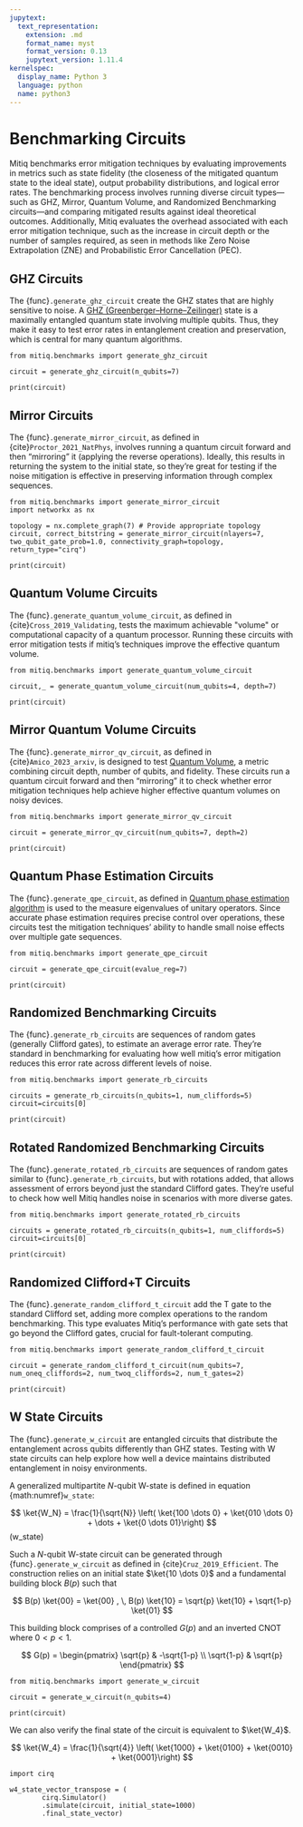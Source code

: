 ```yaml
---
jupytext:
  text_representation:
    extension: .md
    format_name: myst
    format_version: 0.13
    jupytext_version: 1.11.4
kernelspec:
  display_name: Python 3
  language: python
  name: python3
---
```


# Benchmarking Circuits

Mitiq benchmarks error mitigation techniques by evaluating improvements in metrics such as state fidelity (the closeness of the mitigated quantum state to the ideal state), output probability distributions, and logical error rates. The benchmarking process involves running diverse circuit types—such as GHZ, Mirror, Quantum Volume, and Randomized Benchmarking circuits—and comparing mitigated results against ideal theoretical outcomes. Additionally, Mitiq evaluates the overhead associated with each error mitigation technique, such as the increase in circuit depth or the number of samples required, as seen in methods like Zero Noise Extrapolation (ZNE) and Probabilistic Error Cancellation (PEC).


## GHZ Circuits

The {func}`.generate_ghz_circuit` create the GHZ states that are highly sensitive to noise. A [GHZ (Greenberger–Horne–Zeilinger)](https://en.wikipedia.org/wiki/Greenberger-Horne-Zeilinger_state) state is a maximally entangled quantum state involving multiple qubits. Thus, they make it easy to test error rates in entanglement creation and preservation, which is central for many quantum algorithms.

```{code-cell} ipython3
from mitiq.benchmarks import generate_ghz_circuit

circuit = generate_ghz_circuit(n_qubits=7)

print(circuit)
```

## Mirror Circuits

The {func}`.generate_mirror_circuit`, as defined in {cite}`Proctor_2021_NatPhys`, involves running a quantum circuit forward and then “mirroring” it (applying the reverse operations). Ideally, this results in returning the system to the initial state, so they’re great for testing if the noise mitigation is effective in preserving information through complex sequences.

```{code-cell} ipython3
from mitiq.benchmarks import generate_mirror_circuit
import networkx as nx

topology = nx.complete_graph(7) # Provide appropriate topology
circuit, correct_bitstring = generate_mirror_circuit(nlayers=7, two_qubit_gate_prob=1.0, connectivity_graph=topology, return_type="cirq")

print(circuit)
```

## Quantum Volume Circuits

The {func}`.generate_quantum_volume_circuit`, as defined in {cite}`Cross_2019_Validating`, tests the maximum achievable "volume" or computational capacity of a quantum processor. Running these circuits with error mitigation tests if mitiq’s techniques improve the effective quantum volume.

```{code-cell} ipython3
from mitiq.benchmarks import generate_quantum_volume_circuit

circuit,_ = generate_quantum_volume_circuit(num_qubits=4, depth=7)

print(circuit)
```

## Mirror Quantum Volume Circuits

The {func}`.generate_mirror_qv_circuit`, as defined in {cite}`Amico_2023_arxiv`, is designed to test [Quantum Volume](https://en.wikipedia.org/wiki/Quantum_volume), a metric combining circuit depth, number of qubits, and fidelity. These circuits run a quantum circuit forward and then “mirroring” it to check whether error mitigation techniques help achieve higher effective quantum volumes on noisy devices.

```{code-cell} ipython3
from mitiq.benchmarks import generate_mirror_qv_circuit

circuit = generate_mirror_qv_circuit(num_qubits=7, depth=2)

print(circuit)
```

## Quantum Phase Estimation Circuits

The {func}`.generate_qpe_circuit`, as defined in [Quantum phase estimation algorithm](https://en.wikipedia.org/wiki/Quantum_phase_estimation_algorithm) is used to the measure eigenvalues of unitary operators. Since accurate phase estimation requires precise control over operations, these circuits test the mitigation techniques’ ability to handle small noise effects over multiple gate sequences.

```{code-cell} ipython3
from mitiq.benchmarks import generate_qpe_circuit

circuit = generate_qpe_circuit(evalue_reg=7)

print(circuit)
```

## Randomized Benchmarking Circuits

The {func}`.generate_rb_circuits` are sequences of random gates (generally Clifford gates), to estimate an average error rate. They’re standard in benchmarking for evaluating how well mitiq’s error mitigation reduces this error rate across different levels of noise.

```{code-cell} ipython3
from mitiq.benchmarks import generate_rb_circuits

circuits = generate_rb_circuits(n_qubits=1, num_cliffords=5)
circuit=circuits[0]

print(circuit)
```

## Rotated Randomized Benchmarking Circuits

The {func}`.generate_rotated_rb_circuits` are sequences of random gates similar to {func}`.generate_rb_circuits`, but with rotations added, that allows assessment of errors beyond just the standard Clifford gates. They’re useful to check how well Mitiq handles noise in scenarios with more diverse gates.

```{code-cell} ipython3
from mitiq.benchmarks import generate_rotated_rb_circuits

circuits = generate_rotated_rb_circuits(n_qubits=1, num_cliffords=5)
circuit=circuits[0]

print(circuit)
```

## Randomized Clifford+T Circuits

The {func}`.generate_random_clifford_t_circuit` add the T gate to the standard Clifford set, adding more complex operations to the random benchmarking. This type evaluates Mitiq’s performance with gate sets that go beyond the Clifford gates, crucial for fault-tolerant computing.

```{code-cell} ipython3
from mitiq.benchmarks import generate_random_clifford_t_circuit

circuit = generate_random_clifford_t_circuit(num_qubits=7, num_oneq_cliffords=2, num_twoq_cliffords=2, num_t_gates=2)

print(circuit)
```

## W State Circuits

The {func}`.generate_w_circuit` are entangled circuits that distribute the entanglement across qubits differently than GHZ states. Testing with W state circuits can help explore how well a device maintains distributed entanglement in noisy environments.

A generalized multipartite $N$-qubit W-state is defined in equation {math:numref}`w_state`:

$$
\ket{W_N} = \frac{1}{\sqrt{N}} \left( \ket{100 \dots 0} + \ket{010 \dots 0} + \dots + \ket{0 \dots 01}\right)
$$(w_state)

Such a $N$-qubit W-state circuit can be generated through {func}`.generate_w_circuit` as defined in
{cite}`Cruz_2019_Efficient`. The construction relies on an initial state $\ket{10 \dots 0}$ and a fundamental building block $B(p)$ such that

$$
B(p) \ket{00} = \ket{00} , \,
B(p) \ket{10} = \sqrt{p} \ket{10} + \sqrt{1-p} \ket{01}
$$

This building block comprises of a controlled $G(p)$ and an inverted CNOT where $0 < p < 1$.

$$
G(p) = \begin{pmatrix}
\sqrt{p} & -\sqrt{1-p} \\
\sqrt{1-p} & \sqrt{p}
\end{pmatrix}
$$


```{code-cell} ipython3
from mitiq.benchmarks import generate_w_circuit

circuit = generate_w_circuit(n_qubits=4)

print(circuit)
```
We can also verify the final state of the circuit is equivalent to $\ket{W_4}$.

$$
\ket{W_4} = \frac{1}{\sqrt{4}} \left( \ket{1000} + \ket{0100} + \ket{0010} +  \ket{0001}\right)
$$

```{code-cell} ipython3
import cirq 

w4_state_vector_transpose = (
        cirq.Simulator()
        .simulate(circuit, initial_state=1000)
        .final_state_vector)
```